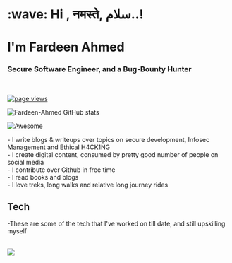 <h1 align="left" id="macropower-title">:wave: Hi , नमस्ते, سلام..! </h1>
<h1 align="left" id="macropower-title">I'm Fardeen Ahmed</h1>
<h3 align="left">Secure Software Engineer, and a Bug-Bounty Hunter</h3>
 <p align="left">
<a href="https://github.com/fardeen-ahmed">
<img src="https://komarev.com/ghpvc/?username=macropower" alt="page views" />
</a>

![Fardeen-Ahmed GitHub stats](https://github-readme-stats.vercel.app/api?username=fardeen-ahmed&show_icons=true&theme=radical)

</a>
<a href="#">
<img alt="Awesome" src="https://awesome.re/mentioned-badge.svg">
</a>
</p>
- I write blogs & writeups over topics on secure development, Infosec Management and Ethical H4CK1NG<br>
- I create digital content, consumed by pretty good number of people on social media <br>
- I contribute over Github in free time<br>
- I read books and blogs<br>
- I love treks, long walks and relative long journey rides
 <h2 align="left" id="macropower-tech">Tech</h2>
-These are some of the tech that I've worked on till date, and still upskilling myself
<p align="left">
  <a href="https://skillicons.dev">
    <br>
    <img src="https://skillicons.dev/icons?i=python,go,java,javascript,react,ansible,jenkins,docker,kubernetes,docker,vim,debian,powershell,mysql,bootstrap" />
  </a>
</p>

